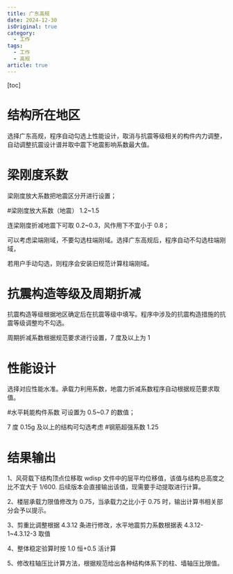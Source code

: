 ```yaml
---
title: 广东高规
date: 2024-12-30
isOriginal: true
category:
  - 工作
tags:
  - 工作
  - 高规
article: true
---
```


[toc]

# 结构所在地区

选择广东高规，程序自动勾选上性能设计，取消与抗震等级相关的构件内力调整，自动调整抗震设计谱并取中震下地震影响系数最大值。

# 梁刚度系数

梁刚度放大系数把地震区分开进行设置；  

#梁刚度放大系数（地震） 1.2~1.5

连梁刚度折减地震下可取 0.2~0.3，风作用下不宜小于 0.8；  

可以考虑梁端刚域，不要勾选柱端刚域。选择广东高规后，程序自动不勾选柱端刚域，  　

若用户手动勾选，则程序会安装旧规范计算柱端刚域。

# 抗震构造等级及周期折减

抗震构造等级根据地区确定后在抗震等级中填写。程序中涉及的抗震构造措施的抗震等级调整均不勾选。  

周期折减系数根据规范要求进行设置，7 度及以上为 1

# 性能设计

选择对应性能水准。承载力利用系数，地震力折减系数程序自动根据规范要求取值。  

#水平耗能构件系数 可设置为 0.5~0.7 的数值；  

7 度 0.15g 及以上的结构可勾选考虑 #钢筋超强系数 1.25

# 结果输出

1、风荷载下结构顶点位移取 wdisp 文件中的层平均位移值，该值与结构总高度之比不宜大于 1/600.  后续版本会直接输出该值，现需要手动提取进行计算。

2、楼层承载力限值修改为 0.75，当承载力之比小于 0.75 时，输出计算书相关部分会予以提示。  

3、剪重比调整根据 4.3.12 条进行修改，水平地震剪力系数根据表 4.3.12-1~4.3.12-3 取值  

4、整体稳定验算时按 1.0 恒+0.5 活计算  

5、修改柱轴压比计算方法，根据规范给出各种结构体系下的柱、墙轴压比限值。